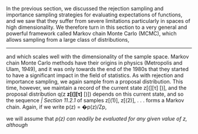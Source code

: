 
In the previous section, we discussed the rejection sampling and importance sampling strategies for evaluating expectations of functions, and we saw that they suffer
from severe limitations particularly in spaces of high dimensionality. We therefore
turn in this section to a very general and powerful framework called Markov chain
Monte Carlo (MCMC), which allows sampling from a large class of distributions,


-----

and which scales well with the dimensionality of the sample space. Markov chain
Monte Carlo methods have their origins in physics (Metropolis and Ulam, 1949),
and it was only towards the end of the 1980s that they started to have a significant
impact in the field of statistics.
As with rejection and importance sampling, we again sample from a proposal
distribution. This time, however, we maintain a record of the current state z[(][τ] [)], and
the proposal distribution q(z **z[(][τ]** [)]) depends on this current state, and so the sequence
_|_
_Section 11.2.1_ of samples z[(1)], z[(2)], . . . forms a Markov chain. Again, if we write p(z) = �p(z)/Zp,

we will assume that _p(z) can readily be evaluated for any given value of z, although_